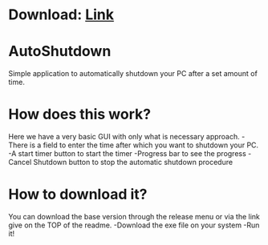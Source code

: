 # Download: [Link](https://github.com/Rmodgil120/AutoShutdown/releases/)

# AutoShutdown
Simple application to automatically shutdown your PC after a set amount of time.

# How does this work?
Here we have a very basic GUI with only what is necessary approach. 
  -There is a field to enter the time after which you want to shutdown your PC. 
  -A start timer button to start the timer
  -Progress bar to see the progress
  -Cancel Shutdown button to stop the automatic shutdown procedure

# How to download it?
You can download the base version through the release menu or via the link give on the TOP of the readme. 
  -Download the exe file on your system
  -Run it!
